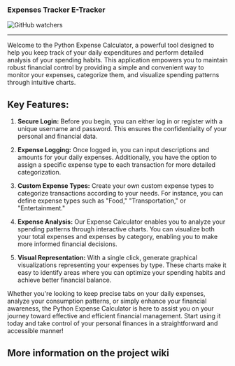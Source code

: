 ### Expenses Tracker E-Tracker
![GitHub watchers](https://img.shields.io/github/watchers/:arnautaga/:Expenses-Tracker_E-Tracker)

---

Welcome to the Python Expense Calculator, a powerful tool designed to help you keep track of your daily expenditures and perform detailed analysis of your spending habits. This application empowers you to maintain robust financial control by providing a simple and convenient way to monitor your expenses, categorize them, and visualize spending patterns through intuitive charts.

## Key Features:

1. **Secure Login:** Before you begin, you can either log in or register with a unique username and password. This ensures the confidentiality of your personal and financial data.

2. **Expense Logging:** Once logged in, you can input descriptions and amounts for your daily expenses. Additionally, you have the option to assign a specific expense type to each transaction for more detailed categorization.

3. **Custom Expense Types:** Create your own custom expense types to categorize transactions according to your needs. For instance, you can define expense types such as "Food," "Transportation," or "Entertainment."

4. **Expense Analysis:** Our Expense Calculator enables you to analyze your spending patterns through interactive charts. You can visualize both your total expenses and expenses by category, enabling you to make more informed financial decisions.

5. **Visual Representation:** With a single click, generate graphical visualizations representing your expenses by type. These charts make it easy to identify areas where you can optimize your spending habits and achieve better financial balance.

Whether you're looking to keep precise tabs on your daily expenses, analyze your consumption patterns, or simply enhance your financial awareness, the Python Expense Calculator is here to assist you on your journey toward effective and efficient financial management. Start using it today and take control of your personal finances in a straightforward and accessible manner!
## More information on the project wiki
